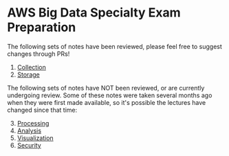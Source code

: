 # AWS Big Data Specialty Exam Preparation


The following sets of notes have been reviewed, please feel free to suggest changes through PRs!

1. [Collection](Domain_1_-_Collection/README.md)
1. [Storage](Domain_2_-_Storage/README.md)

The following sets of notes have NOT been reviewed, or are currently undergoing review.  Some of these notes were taken several months ago when they were first made available, so it's possible the lectures have changed since that time:

3. [Processing](Domain_3_-_Processing/README.md)
4. [Analysis](Domain_4_-_Analysis/README.md)
5. [Visualization](Domain_5_-_Visualization/README.md)
6. [Security](Domain_6_-_Security/README.md)
